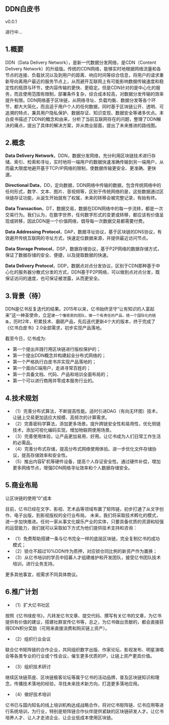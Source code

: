 DDN白皮书
-------

v0.0.1

进行中...

## 1.概要
DDN（Data Delivery Network），是新一代数据分发网络，是CDN（Content Delivery Network）的升级版。传统的CDN网络，能够实时地根据网络流量和各节点的连接、负载状况以及到用户的距离、响应时间等综合信息，将用户的请求重新导向离用户最近的服务节点上，从而避开互联网上有可能影响数据传输速度和稳定性的瓶颈与环节，使内容传输的更快、更稳定。但是CDN针对的是中心化的服务，而且使用范围有限制，部署条件复杂，综合成本较高，对数据分发传输的效率提升有限。DDN网络基于区块链，从网络寻址、负载均衡、数据分发等各个环节，都大大简化，而且适于用户个人的任何数据，同时基于区块链公开、透明、可追溯的特点，兼具用户隐私保护、数据存证、知识变现、数据安全等诸多优点。本白皮书描述了DDN的概念和由来，分析了当前互联网存在的问题，整理了DDN解决的痛点，提出了具体的解决方案，并从商业层面，提出了未来推进的路线图。

## 2.概念

**Data Delivery Network**，DDN，数据分发网络，充分利用区块链技术进行存储、索引、检索和寻址，实时地将一端用户的数据快速准确传输到另一端用户，从而最大限度地避开基于TCP/IP网络的限制，使数据传输更安全、更准确、更快速。

**Directional Data**，DD，定向数据，DDN网络中传输的数据，包含传统网络中的任何形式，数字、文本、图片、音视频等，区别于传统网络的是，这些数据通过区块链存证功能，从诞生开始就有了权属，未来的转移会被完整记录，有始有终。

**Data Transaction**，DT，数据交易，数据在DDN网络中的每一步流转，都是一次交易行为。我们认为，在数字世界，任何数字形式的变更或转移，都应该有价值呈现或转移，因此DDN是一个价值网络，倡导每一次数据交易都需要付费。

**Data Addressing Protocol**，DAP，数据寻址协议，基于区块链的DNS协议，有效避开传统互联网的寻址方式，快速定位数据来源，并提供最近访问节点。

**Data Storage Protocol**，DSP，数据存储协议，基于P2P网络的数据存储方式，保证了数据存储的安全、便捷，以及提取数据的快速。

**Data Delivery Protocol**，DDP，数据点对点分发协议，区别于CDN那种基于中心化的服务器分散式分发的方式，DDN基于P2P网络，可以做到点对点分发，既保证访问的速度，也可保证被泄露，从而更安全。
## 3.背景（待）

DDN是亿书反复迭代的结果。2015年以来，亿书始终坚守“让有知识的人富起来”这一神圣使命，立足`建一个懂感恩的团队，做一个有责任的产品，搭一个国际化的链条`，历时2年，积累技术、磨砺产品，先后迭代更新4个大的版本，终于完成了《亿书白皮书》2.0全部需求，初步实现产品落地。

截至今日，亿书成为:

* 第一个提出并践行用区块链进行版权保护的；
* 第一个提出DDN概念并构建起全分布式网络的；
* 第一个严格执行白皮书并实现产品落地的；
* 第一个面向C端用户，走进寻常百姓的；
* 第一个具备文档、代码、产品和培训全面布局的；
* 第一个可以进行商用并零成本服务行业的。

## 4.技术规划

* （1）完善分布式算法，不断提高性能。适时引进DAG（有向无环图）技术，让链上交易更加适应大规模、高频次的计算需求。
* （2）完善密码学算法，添加更多场景。提升跨链安全性和易用性，优化侧链技术，添加可视化编码实现，增加物联网使用场景。
* （3）完善使用体验，让产品更加易用、好用。让亿书成为人们日常工作生活的必需品。
* （4）完善分布式存储，提高分布式网络使用体验。进一步优化文件存储协议，提高存储效率和安全性。
* （5）推出内容矿机等硬件设备，提高个人存证安全性。通过硬件补偿，增加更多网络节点，增强DDN网络寻址效率和个人数据存储安全。

## 5.商业布局

让区块链的使用“0”成本

目前，亿书已经在文字、影视、艺术品等领域布置了矩阵链，初步打通了从文字创作、电子出版，到影视版权的全行业布局。
未来，我们将采取技术孵化的模式，进一步加快推进。任何一家从事文化娱乐产业的实体，只要具备优质的资源和较强的运营能力，我们就可以采取如下方式为他们提供技术支持和咨询：
* （1）免费帮助搭建一条与亿书完全一样的底层区块链，完全复制亿书的成功模式；
* （2）锁仓不超过10%DDN作为质押，对应锁仓同比例的新资产作为置换；
* （3）从亿书培训的学员中招募人才组建维护和开发团队，接受亿书团队技术培训，进行业务支持。

更多其他事宜，视需求不同具体商议。

## 6.推广计划

* （1）扩大亿书社区

按照《亿书绿皮书》，凡转发亿书文章、提交代码、撰写有关亿书的文章，为亿书提供有价值的建议，搭建社群宣传亿书等，总之，为亿书做出贡献的，都会直接获得DDN积分奖励（可用来直接消费和购买链上资产）。

* （2）组织行业会议

联合亿书矩阵链的合作企业，共同组织数字出版、作家论坛、影视发布、明星演唱会等各类专业的行业或个性会议，催生更多优质的IP，让链上资产更具价值。

* （3）组织技术研讨

继续区块链茶座、区块链极客论坛等属于亿书的活动品牌，普及区块链知识和理念，传播技术落地的经验，寻找未来技术新方向，打造更多落地应用。

* （4）做好技术培训

亿书已与国内知名的线上培训机构达成战略合作，将对亿书矩阵链、亿书应用等进行系统培训，为行业，特别是矩阵链合作伙伴提供紧缺的区块链研发人才。让亿书培养人才、让人才走进企业、让企业低成本使用区块链。


